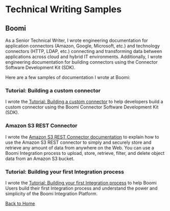 # Technical Writing Samples

## Boomi
As a Senior Technical Writer, I wrote engineering documentation for application connectors (Amazon, Google, Microsoft, etc.) and technology connectors (HTTP, LDAP, etc.) connecting and transforming data between applications across cloud and hybrid IT environments. Additionally, I wrote engineering documentation for building connectors using the Connector Software Development Kit (SDK).

Here are a few samples of documentation I wrote at Boomi:

### Tutorial: Building a custom connector
I wrote the [Tutorial: Building a custom connector](https://help.boomi.com/bundle/connectors/page/int-Building_your_own_custom_connector.html) to help developers build a custom connector using the Boomi Connector Software Development Kit (SDK). 

### Amazon S3 REST Connector
I wrote the [Amazon S3 REST Connector documentation](https://help.boomi.com/bundle/connectors/page/r-atm-Amazon_S3_REST_connector.html) to explain how to use the Amazon S3 REST connector to simply and securely store and retrieve any amount of data from anywhere on the Web. You can use a Boomi Integration process to upload, store, retrieve, filter, and delete object data from an Amazon S3 bucket.

### Tutorial: Building your first Integration process
I wrote the [Tutorial: Building your first Integration process](https://help.boomi.com/bundle/integration/page/int-First_Boomi_Integration_process.html) to help Boomi Users build their first Integration process and understand the power and simplicity of the Boomi Integration Platform. 

[Back to Home](/index.md)
